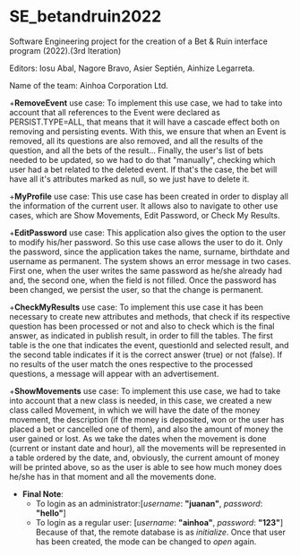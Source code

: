 # SE_betandruin2022
Software Engineering project for the creation of a Bet &amp; Ruin interface program (2022).(3rd Iteration)

Editors: Iosu Abal, Nagore Bravo, Asier Septién, Ainhize Legarreta.

Name of the team: Ainhoa Corporation Ltd.

+**RemoveEvent** use case: To implement this use case, we had to take into account that all references to the Event were declared as PERSIST.TYPE=ALL, that means that it will have a cascade effect both on removing and persisting events.
With this, we ensure that when an Event is removed, all its questions are also removed, and all the results of the question, and all the bets of the result...
Finally, the user's list of bets needed to be updated, so we had to do that "manually", checking which user had a bet related to the deleted event. If that's the case, the bet will have all it's attributes marked as null, so we just have to delete it.

+**MyProfile** use case: This use case has been created in order to display all the information of the current user. It allows also to navigate to other use cases, which are Show Movements, Edit Password, or Check My Results. 

+**EditPassword** use case: This application also gives the option to the user to modify his/her password. So this use case allows the user to do it. Only the password, since the application takes the name, surname, birthdate and username as permanent. The system shows an error message in two cases. First one, when the user writes the same password as he/she already had and, the second one, when the field is not filled. Once the password has been changed, we persist the user, so that the change is permanent.

+**CheckMyResults** use case: To implement this use case it has been necessary to create new attributes and methods, that check if its respective question has been processed or not and also to check which is the final answer, as indicated in publish result, in order to fill the tables. The first table is the one that indicates the event, questionId and selected result, and the second table indicates if it is the correct answer (true) or not (false). If no results of the user match the ones respective to the processed questions, a message will appear with an advertisement.

+**ShowMovements** use case: To implement this use case, we had to take into account that a new class is needed, in this case, we created a new class called Movement, in which we will have the date of the money movement, the description (if the money is deposited, won or the user has placed a bet or cancelled one of them), and also the amount of money the user gained or lost.
As we take the dates when the movement is done (current or instant date and hour), all the movements will be represented in a table ordered by the date, and, obviously, the current amount of money will be printed above, so as the user is able to see how much money does he/she has in that moment and all the movements done.


+ **Final Note**:
    + To login as an administrator:[*username*: **"juanan"**, *password*: **"hello"**]
    + To login as a regular user: [*username*: **"ainhoa"**, *password*: **"123"**]
      Because of that, the remote database is as *initialize*. Once that user has been created, the mode can be changed to *open* again.
